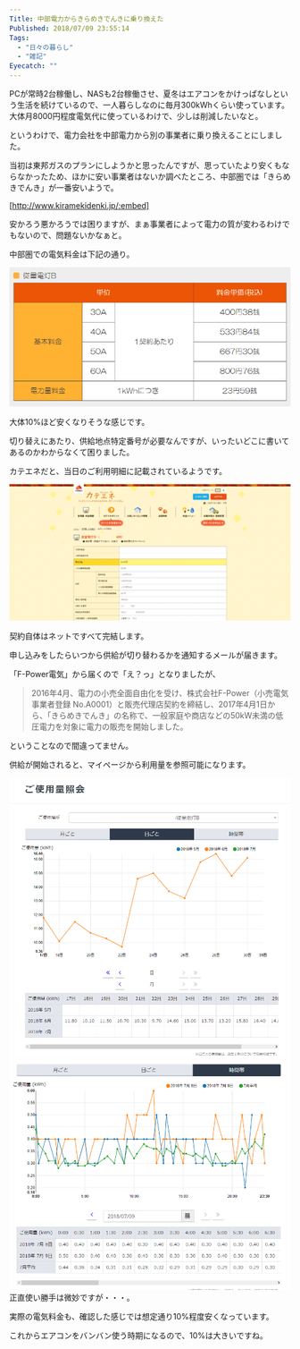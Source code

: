```yaml
---
Title: 中部電力からきらめきでんきに乗り換えた
Published: 2018/07/09 23:55:14
Tags:
  - "日々の暮らし"
  - "雑記"
Eyecatch: ""
---
```

PCが常時2台稼働し、NASも2台稼働させ、夏冬はエアコンをかけっぱなしという生活を続けているので、一人暮らしなのに毎月300kWhくらい使っています。  
大体月8000円程度電気代に使っているわけで、少しは削減したいなと。  

というわけで、電力会社を中部電力から別の事業者に乗り換えることにしました。  


当初は東邦ガスのプランにしようかと思ったんですが、思っていたより安くもならなかったため、ほかに安い事業者はないか調べたところ、中部圏では「きらめきでんき」が一番安いようで。  

[http://www.kiramekidenki.jp/:embed]

安かろう悪かろうでは困りますが、まぁ事業者によって電力の質が変わるわけでもないので、問題ないかなぁと。  

中部圏での電気料金は下記の通り。  

![](20180709234413.png) 

大体10%ほど安くなりそうな感じです。  

切り替えにあたり、供給地点特定番号が必要なんですが、いったいどこに書いてあるのかわからなくて困りました。  

カテエネだと、当日のご利用明細に記載されているようです。  

![](20180709234749.png) 

契約自体はネットですべて完結します。  

申し込みをしたらいつから供給が切り替わるかを通知するメールが届きます。  

「F-Power電気」から届くので「え？っ」となりましたが、


> 2016年4月、電力の小売全面自由化を受け、株式会社F-Power（小売電気事業者登録 No.A0001）と販売代理店契約を締結し、2017年4月1日から、「きらめきでんき」の名称で、一般家庭や商店などの50kW未満の低圧電力を対象に電力の販売を開始しました。   

ということなので間違ってません。  

供給が開始されると、マイページから利用量を参照可能になります。  

![](20180709235136.png) 
![](20180709235211.png) 
正直使い勝手は微妙ですが・・・。  

実際の電気料金も、確認した感じでは想定通り10%程度安くなっています。  

これからエアコンをバンバン使う時期になるので、10%は大きいですね。  

